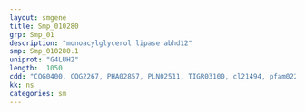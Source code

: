 ```yaml
---
layout: smgene
title: Smp_010280
grp: Smp_01
description: "monoacylglycerol lipase abhd12"
smp: Smp_010280.1
uniprot: "G4LUH2"
length:  1050
cdd: "COG0400, COG2267, PHA02857, PLN02511, TIGR03100, cl21494, pfam02230, pfam12695"
kk: ns
categories: sm
---
```

